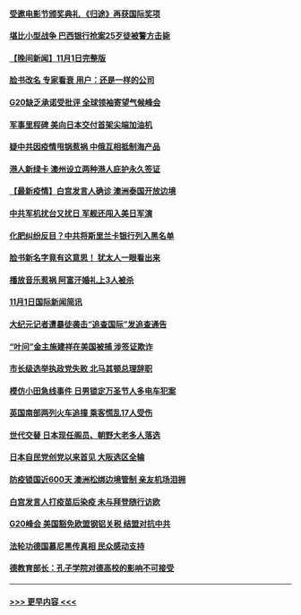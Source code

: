 #### [受邀电影节颁奖典礼 《归途》再获国际奖项](../pages/prog202/a103257591.md?t=11021501) 
#### [堪比小型战争 巴西银行抢案25歹徒被警方击毙](../pages/prog202/a103257879.md?t=11021501) 
#### [【晚间新闻】11月1日完整版](../pages/prog202/a103258075.md?t=11021501) 
#### [脸书改名 专家看衰 用户：还是一样的公司](../pages/prog202/a103257953.md?t=11021501) 
#### [G20缺乏承诺受批评 全球领袖寄望气候峰会](../pages/prog202/a103257951.md?t=11021501) 
#### [军事里程碑 美向日本交付首架尖端加油机](../pages/prog202/a103257905.md?t=11021501) 
#### [疑中共因疫情甩锅惹祸 中俄互相抵制海产品](../pages/prog202/a103257877.md?t=11021501) 
#### [港人新绿卡 澳州设立两种港人庇护永久签证](../pages/prog202/a103257882.md?t=11021501) 
#### [【最新疫情】白宫发言人确诊 澳洲泰国开放边境](../pages/prog202/a103257695.md?t=11021501) 
#### [中共军机扰台又扰日 军舰还闯入美日军演](../pages/prog202/a103257653.md?t=11021501) 
#### [化肥纠纷反目？中共将斯里兰卡银行列入黑名单](../pages/prog202/a103257538.md?t=11021501) 
#### [脸书新名字竟有这意思！ 犹太人一眼看出来](../pages/prog202/a103257534.md?t=11021501) 
#### [播放音乐惹祸 阿富汗婚礼上3人被杀](../pages/prog202/a103257529.md?t=11021501) 
#### [11月1日国际新闻简讯](../pages/prog202/a103257460.md?t=11021501) 
#### [大纪元记者遭暴徒袭击“追查国际”发追查通告](../pages/prog202/a103257455.md?t=11021501) 
#### [“叶问”金主施建祥在美国被捕 涉签证欺诈](../pages/prog202/a103257450.md?t=11021501) 
#### [市长级选举执政党失败 北马其顿总理辞职](../pages/prog202/a103257330.md?t=11021501) 
#### [模仿小田急线事件 日男锁定万圣节人多电车犯案](../pages/prog202/a103257324.md?t=11021501) 
#### [英国南部两列火车追撞 乘客慌乱17人受伤](../pages/prog202/a103257287.md?t=11021501) 
#### [世代交替 日本现任阁员、朝野大老多人落选](../pages/prog202/a103257283.md?t=11021501) 
#### [日本自民党创党以来首见 大阪选区全输](../pages/prog202/a103257251.md?t=11021501) 
#### [防疫锁国近600天 澳洲松绑边境管制 亲友机场泪拥](../pages/prog202/a103257227.md?t=11021501) 
#### [白宫发言人打疫苗后染疫 未与拜登随行访欧](../pages/prog202/a103257161.md?t=11021501) 
#### [G20峰会 美国豁免欧盟钢铝关税 结盟对抗中共](../pages/prog202/a103257118.md?t=11021501) 
#### [法轮功德国慕尼黑传真相 民众感动支持](../pages/prog202/a103257094.md?t=11021501) 
#### [德教育部长：孔子学院对德高校的影响不可接受](../pages/prog202/a103257085.md?t=11021501) 

----
#### [ >>> 更早内容 <<< ](../indexes/prog202-earlier.md)
